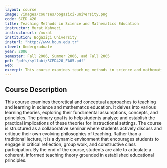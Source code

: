 ```yaml
---
layout: course
image: /images/courses/bogazici-university.png
code: SCED 420
title: Teaching Methods in Science and Mathematics Education
instructor: Murat Kahveci
instructorurl: /murat
institution: Boğaziçi University
insturl: "http://www.boun.edu.tr"
clevel: Undergraduate
year: 2006
semester: Fall 2006, Summer 2006, and Fall 2005
pdf: "pdfs/syllabi/SCED420_FA05.pdf"
web:
excerpt: This course examines teaching methods in science and mathematics education, focusing on theoretical approaches and their practical implications for instruction.
---
```

## Course Description
This course examines theoretical and conceptual approaches to teaching and learning in science and mathematics education. It delves into various learning theories, exploring their fundamental assumptions, concepts, and principles. The primary goal is to help students analyze and establish the practical implications of these theories for instructional settings. The course is structured as a collaborative seminar where students actively discuss and critique their own evolving philosophies of teaching. Rather than a traditional lecture, it is a dynamic environment that encourages students to engage in critical reflection, group work, and constructive class participation. By the end of the course, students are able to articulate a coherent, informed teaching theory grounded in established educational principles.